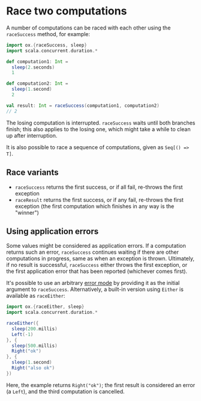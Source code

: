 # Race two computations

A number of computations can be raced with each other using the `raceSuccess` method, for example:

```scala mdoc:compile-only
import ox.{raceSuccess, sleep}
import scala.concurrent.duration.*

def computation1: Int =
  sleep(2.seconds)
  1

def computation2: Int =
  sleep(1.second)
  2

val result: Int = raceSuccess(computation1, computation2)
// 2
```

The losing computation is interrupted. `raceSuccess` waits until both branches finish; this also applies to the losing one, 
which might take a while to clean up after interruption.

It is also possible to race a sequence of computations, given as `Seq[() => T]`.

## Race variants

* `raceSuccess` returns the first success, or if all fail, re-throws the first exception
* `raceResult` returns the first success, or if any fail, re-throws the first exception (the first computation which finishes in any 
  way is the "winner")

## Using application errors

Some values might be considered as application errors. If a computation returns such an error, `raceSuccess` continues waiting
if there are other computations in progress, same as when an exception is thrown. Ultimately, if no result is successful, 
`raceSuccess` either throws the first exception, or the first application error that has been reported (whichever comes first).

It's possible to use an arbitrary [error mode](../basics/error-handling.md) by providing it as the initial argument to `raceSuccess`.
Alternatively, a built-in version using `Either` is available as `raceEither`:

```scala mdoc:compile-only
import ox.{raceEither, sleep}
import scala.concurrent.duration.*

raceEither({
  sleep(200.millis)
  Left(-1)
}, {
  sleep(500.millis)
  Right("ok")
}, {
  sleep(1.second)
  Right("also ok")
})
```

Here, the example returns `Right("ok")`; the first result is considered an error (a `Left`), and the third computation
is cancelled.

